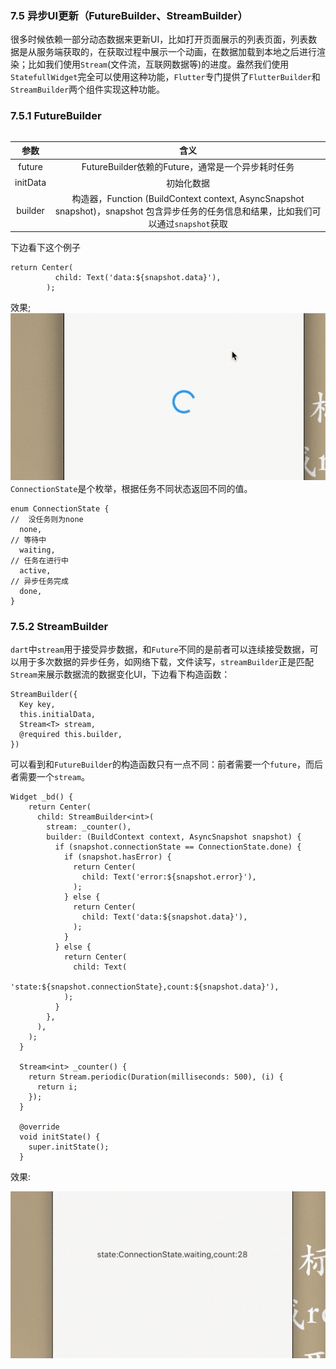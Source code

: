 ### 7.5 异步UI更新（FutureBuilder、StreamBuilder）


很多时候依赖一部分动态数据来更新UI，比如打开页面展示的列表页面，列表数据是从服务端获取的，在获取过程中展示一个动画，在数据加载到本地之后进行渲染；比如我们使用`Stream`(文件流，互联网数据等)的进度。盎然我们使用`StatefullWidget`完全可以使用这种功能，`Flutter`专门提供了`FlutterBuilder`和`StreamBuilder`两个组件实现这种功能。

### 7.5.1 FutureBuilder


```

```

|参数|含义|
|:-:|:-:|
|future|FutureBuilder依赖的Future，通常是一个异步耗时任务|
|initData|初始化数据|
|builder|构造器，Function (BuildContext context, AsyncSnapshot snapshot)，snapshot 包含异步任务的任务信息和结果，比如我们可以通过`snapshot`获取|

下边看下这个例子

```
return Center(
          child: Text('data:${snapshot.data}'),
        );
```

效果;
![](../imgs/7.5.1-1.gif)
`ConnectionState`是个枚举，根据任务不同状态返回不同的值。

```
enum ConnectionState {
//  没任务则为none
  none,
// 等待中
  waiting,
// 任务在进行中
  active,
// 异步任务完成
  done,
}
```


### 7.5.2 StreamBuilder


`dart`中`stream`用于接受异步数据，和`Future`不同的是前者可以连续接受数据，可以用于多次数据的异步任务，如网络下载，文件读写，`streamBuilder`正是匹配`Stream`来展示数据流的数据变化UI，下边看下构造函数：


```
StreamBuilder({
  Key key,
  this.initialData,
  Stream<T> stream,
  @required this.builder,
})
```

可以看到和`FutureBuilder`的构造函数只有一点不同：前者需要一个`future`，而后者需要一个`stream`。

```
Widget _bd() {
    return Center(
      child: StreamBuilder<int>(
        stream: _counter(),
        builder: (BuildContext context, AsyncSnapshot snapshot) {
          if (snapshot.connectionState == ConnectionState.done) {
            if (snapshot.hasError) {
              return Center(
                child: Text('error:${snapshot.error}'),
              );
            } else {
              return Center(
                child: Text('data:${snapshot.data}'),
              );
            }
          } else {
            return Center(
              child: Text(
                  'state:${snapshot.connectionState},count:${snapshot.data}'),
            );
          }
        },
      ),
    );
  }

  Stream<int> _counter() {
    return Stream.periodic(Duration(milliseconds: 500), (i) {
      return i;
    });
  }

  @override
  void initState() {
    super.initState();
  }
```

效果:

![](../imgs/7.5.2-1.gif)




